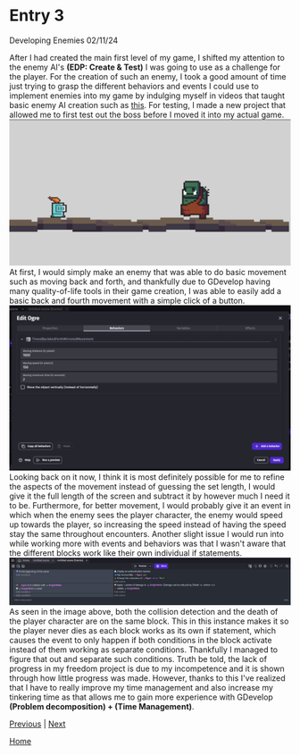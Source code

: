 # Entry 3
Developing Enemies 02/11/24

After I had created the main first level of my game, I shifted my attention to the enemy AI's **(EDP: Create & Test)** I was going to use as a challenge for the player. For the creation of such an enemy, I took a good amount of time just trying to grasp the different behaviors and events I could use to implement enemies into my game by indulging myself in videos that taught basic enemy AI creation such as [this](https://www.youtube.com/watch?v=0aGBYsrGwm0). For testing, I made a new project that allowed me to first test out the boss before I moved it into my actual game.
![image1](../image/blog3img1.png)
At first, I would simply make an enemy that was able to do basic movement such as moving back and forth, and thankfully due to GDevelop having many quality-of-life tools in their game creation, I was able to easily add a basic back and fourth movement with a simple click of a button.
![image1](../image/blog3img2.png)
Looking back on it now, I think it is most definitely possible for me to refine the aspects of the movement instead of guessing the set length, I would give it the full length of the screen and subtract it by however much I need it to be. Furthermore, for better movement, I would probably give it an event in which when the enemy sees the player character, the enemy would speed up towards the player, so increasing the speed instead of having the speed stay the same throughout encounters. Another slight issue I would run into while working more with events and behaviors was that I wasn't aware that the different blocks work like their own individual if statements.
![image1](../image/blog3img3.png)
As seen in the image above, both the collision detection and the death of the player character are on the same block. This in this instance makes it so the player never dies as each block works as its own if statement, which causes the event to only happen if both conditions in the block activate instead of them working as separate conditions. Thankfully I managed to figure that out and separate such conditions. Truth be told, the lack of progress in my freedom project is due to my incompetence and it is shown through how little progress was made. However, thanks to this I've realized that I have to really improve my time management and also increase my tinkering time as that allows me to gain more experience with GDevelop **(Problem decomposition) + (Time Management)**.

[Previous](entry02.md) | [Next](entry04.md)

[Home](../README.md)